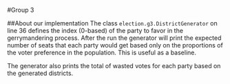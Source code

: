 #Group 3

##About our implementation
The class `election.g3.DistrictGenerator` on line 36 defines the index (0-based) of the party to favor
in the gerrymandering process.
After the run the generator will print the expected number of seats that each party
would get based only on the proportions of the voter preference in the population. This is
useful as a baseline.

The generator also prints the total of wasted votes for each party based on the
generated districts.